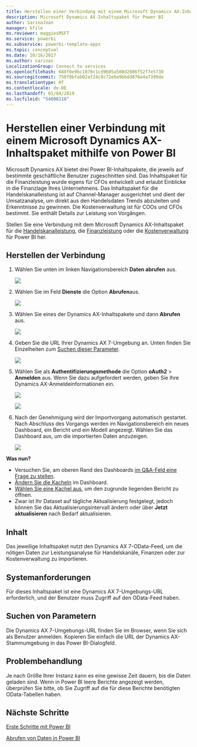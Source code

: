 ```yaml
---
title: Herstellen einer Verbindung mit einem Microsoft Dynamics AX-Inhaltspaket mithilfe von Power BI
description: Microsoft Dynamics AX-Inhaltspaket für Power BI
author: SarinaJoan
manager: kfile
ms.reviewer: maggiesMSFT
ms.service: powerbi
ms.subservice: powerbi-template-apps
ms.topic: conceptual
ms.date: 10/16/2017
ms.author: sarinas
LocalizationGroup: Connect to services
ms.openlocfilehash: 688f0e9bc1070c1cd9605a508d2086f52f7e5730
ms.sourcegitcommit: 750f0bfab02af24c8c72e6e9bbdd876e4a7399de
ms.translationtype: HT
ms.contentlocale: de-DE
ms.lasthandoff: 01/04/2019
ms.locfileid: "54008118"
---
```

# <a name="connect-to-microsoft-dynamics-ax-content-pack-with-power-bi"></a>Herstellen einer Verbindung mit einem Microsoft Dynamics AX-Inhaltspaket mithilfe von Power BI
Microsoft Dynamics AX bietet drei Power BI-Inhaltspakete, die jeweils auf bestimmte geschäftliche Benutzer zugeschnitten sind. Das Inhaltspaket für die Finanzleistung wurde eigens für CFOs entwickelt und erlaubt Einblicke in die Finanzlage Ihres Unternehmens. Das Inhaltspaket für die Handelskanalleistung ist auf Channel-Manager ausgerichtet und dient der Umsatzanalyse, um direkt aus den Handelsdaten Trends abzuleiten und Erkenntnisse zu gewinnen. Die Kostenverwaltung ist für COOs und CFOs bestimmt. Sie enthält Details zur Leistung von Vorgängen.

Stellen Sie eine Verbindung mit dem Microsoft Dynamics AX-Inhaltspaket für die [Handelskanalleistung](https://app.powerbi.com/getdata/services/dynamics-ax-retail-channel-performance), die [Finanzleistung](https://app.powerbi.com/getdata/services/dynamics-ax-financial-performance) oder die [Kostenverwaltung](https://app.powerbi.com/getdata/services/dynamics-ax-cost-management) für Power BI her.

## <a name="how-to-connect"></a>Herstellen der Verbindung
1. Wählen Sie unten im linken Navigationsbereich **Daten abrufen** aus.
   
   ![](media/service-connect-to-microsoft-dynamics-ax/getdata.png)
2. Wählen Sie im Feld **Dienste** die Option **Abrufen**aus.
   
   ![](media/service-connect-to-microsoft-dynamics-ax/services.png)
3. Wählen Sie eines der Dynamics AX-Inhaltspakete und dann **Abrufen** aus.
   
   ![](media/service-connect-to-microsoft-dynamics-ax/mdax.png)
4. Geben Sie die URL Ihrer Dynamics AX 7-Umgebung an. Unten finden Sie Einzelheiten zum [Suchen dieser Parameter](#FindingParams).
   
   ![](media/service-connect-to-microsoft-dynamics-ax/params.png)
5. Wählen Sie als **Authentifizierungsmethode** die Option **oAuth2** \> **Anmelden** aus. Wenn Sie dazu aufgefordert werden, geben Sie Ihre Dynamics AX-Anmeldeinformationen ein.
   
    ![](media/service-connect-to-microsoft-dynamics-ax/creds.png)
   
    ![](media/service-connect-to-microsoft-dynamics-ax/creds2.png)
6. Nach der Genehmigung wird der Importvorgang automatisch gestartet. Nach Abschluss des Vorgangs werden im Navigationsbereich ein neues Dashboard, ein Bericht und ein Modell angezeigt. Wählen Sie das Dashboard aus, um die importierten Daten anzuzeigen.
   
     ![](media/service-connect-to-microsoft-dynamics-ax/dashboard.png)

**Was nun?**

* Versuchen Sie, am oberen Rand des Dashboards [im Q&A-Feld eine Frage zu stellen](consumer/end-user-q-and-a.md).
* [Ändern Sie die Kacheln](service-dashboard-edit-tile.md) im Dashboard.
* [Wählen Sie eine Kachel aus](consumer/end-user-tiles.md), um den zugrunde liegenden Bericht zu öffnen.
* Zwar ist Ihr Dataset auf tägliche Aktualisierung festgelegt, jedoch können Sie das Aktualisierungsintervall ändern oder über **Jetzt aktualisieren** nach Bedarf aktualisieren.

## <a name="whats-included"></a>Inhalt
Das jeweilige Inhaltspaket nutzt den Dynamics AX 7-OData-Feed, um die nötigen Daten zur Leistungsanalyse für Handelskanäle, Finanzen oder zur Kostenverwaltung zu importieren.

## <a name="system-requirements"></a>Systemanforderungen
Für dieses Inhaltspaket ist eine Dynamics AX 7-Umgebungs-URL erforderlich, und der Benutzer muss Zugriff auf den OData-Feed haben.

## <a name="finding-parameters"></a>Suchen von Parametern
<a name="FindingParams"></a>

Die Dynamics AX 7-Umgebungs-URL finden Sie im Browser, wenn Sie sich als Benutzer anmelden. Kopieren Sie einfach die URL der Dynamics AX-Stammumgebung in das Power BI-Dialogfeld.

## <a name="troubleshooting"></a>Problembehandlung
Je nach Größe Ihrer Instanz kann es eine gewisse Zeit dauern, bis die Daten geladen sind. Wenn in Power BI leere Berichte angezeigt werden, überprüfen Sie bitte, ob Sie Zugriff auf die für diese Berichte benötigten OData-Tabellen haben.

## <a name="next-steps"></a>Nächste Schritte
[Erste Schritte mit Power BI](service-get-started.md)

[Abrufen von Daten in Power BI](service-get-data.md)

